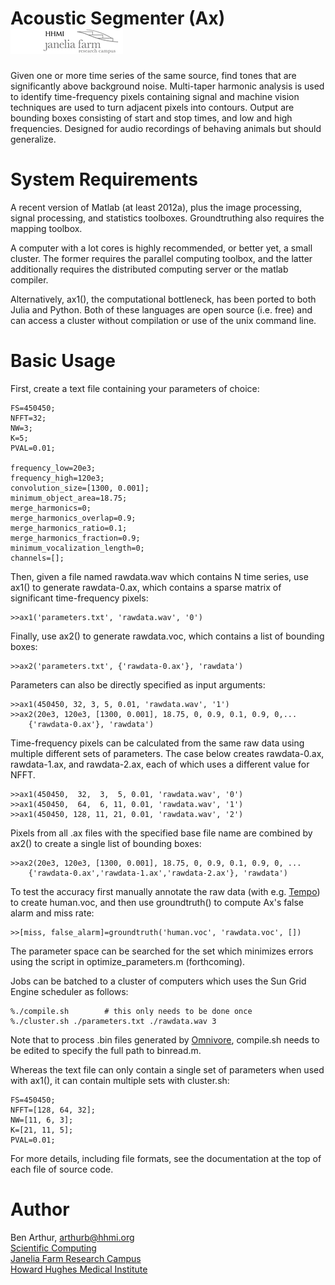 Acoustic Segmenter (Ax) [![Picture](/jfrc_grey_180x40.png)](http://www.janelia.org)
=======================

Given one or more time series of the same source, find tones that are
significantly above background noise.  Multi-taper harmonic analysis is
used to identify time-frequency pixels containing signal and machine
vision techniques are used to turn adjacent pixels into contours.
Output are bounding boxes consisting of start and stop times, and low and
high frequencies.  Designed for audio recordings of behaving animals but
should generalize.


System Requirements
===================

A recent version of Matlab (at least 2012a), plus the image processing,
signal processing, and statistics toolboxes.  Groundtruthing also requires
the mapping toolbox.

A computer with a lot cores is highly recommended, or better yet, a
small cluster.  The former requires the parallel computing toolbox,
and the latter additionally requires the distributed computing
server or the matlab compiler.

Alternatively, ax1(), the computational bottleneck, has been ported to
both Julia and Python.  Both of these languages are open source (i.e. free)
and can access a cluster without compilation or use of the unix command line.


Basic Usage
===========

First, create a text file containing your parameters of choice:

    FS=450450;
    NFFT=32;
    NW=3;
    K=5;
    PVAL=0.01;

    frequency_low=20e3;
    frequency_high=120e3;
    convolution_size=[1300, 0.001];
    minimum_object_area=18.75;
    merge_harmonics=0;
    merge_harmonics_overlap=0.9;
    merge_harmonics_ratio=0.1;
    merge_harmonics_fraction=0.9;
    minimum_vocalization_length=0;
    channels=[];

Then, given a file named rawdata.wav which contains N time series, use ax1()
to generate rawdata-0.ax, which contains a sparse matrix of significant
time-frequency pixels:

    >>ax1('parameters.txt', 'rawdata.wav', '0')

Finally, use ax2() to generate rawdata.voc, which contains a list of
bounding boxes:

    >>ax2('parameters.txt', {'rawdata-0.ax'}, 'rawdata')

Parameters can also be directly specified as input arguments:

    >>ax1(450450, 32, 3, 5, 0.01, 'rawdata.wav', '1')
    >>ax2(20e3, 120e3, [1300, 0.001], 18.75, 0, 0.9, 0.1, 0.9, 0,...
        {'rawdata-0.ax'}, 'rawdata')

Time-frequency pixels can be calculated from the same raw data using
multiple different sets of parameters.  The case below creates rawdata-0.ax,
rawdata-1.ax, and rawdata-2.ax, each of which uses a different value for NFFT.

    >>ax1(450450,  32,  3,  5, 0.01, 'rawdata.wav', '0')
    >>ax1(450450,  64,  6, 11, 0.01, 'rawdata.wav', '1')
    >>ax1(450450, 128, 11, 21, 0.01, 'rawdata.wav', '2')

Pixels from all .ax files with the specified base file name are combined
by ax2() to create a single list of bounding boxes:

    >>ax2(20e3, 120e3, [1300, 0.001], 18.75, 0, 0.9, 0.1, 0.9, 0, ...
        {'rawdata-0.ax','rawdata-1.ax','rawdata-2.ax'}, 'rawdata')

To test the accuracy first manually annotate the raw data (with
e.g. [Tempo](https://github.com/JaneliaSciComp/tempo)) to create
human.voc, and then use groundtruth() to compute Ax's false alarm and
miss rate:

    >>[miss, false_alarm]=groundtruth('human.voc', 'rawdata.voc', [])

The parameter space can be searched for the set which minimizes errors
using the script in optimize_parameters.m (forthcoming).

Jobs can be batched to a cluster of computers which uses the Sun Grid Engine
scheduler as follows:

    %./compile.sh        # this only needs to be done once 
    %./cluster.sh ./parameters.txt ./rawdata.wav 3

Note that to process .bin files generated by
[Omnivore](https://github.com/JaneliaSciComp/omnivore), compile.sh needs to be
edited to specify the full path to binread.m.

Whereas the text file can only contain a single set of parameters when used
with ax1(), it can contain multiple sets with cluster.sh:

    FS=450450;
    NFFT=[128, 64, 32];
    NW=[11, 6, 3];
    K=[21, 11, 5];
    PVAL=0.01;

For more details, including file formats, see the documentation at the top
of each file of source code.


Author
======

Ben Arthur, arthurb@hhmi.org  
[Scientific Computing](http://www.janelia.org/research-resources/computing-resources)  
[Janelia Farm Research Campus](http://www.janelia.org)  
[Howard Hughes Medical Institute](http://www.hhmi.org)
